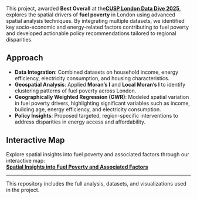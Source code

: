 This project, awarded **Best Overall** at the[**CUSP London Data Dive 2025**](https://cusplondon.ac.uk/), explores the spatial drivers of **fuel poverty** in London using advanced spatial analysis techniques. By integrating multiple datasets, we identified key socio-economic and energy-related factors contributing to fuel poverty and developed actionable policy recommendations tailored to regional disparities.  

## Approach  
- **Data Integration**: Combined datasets on household income, energy efficiency, electricity consumption, and housing characteristics.  
- **Geospatial Analysis**: Applied **Moran’s I** and **Local Moran’s I** to identify clustering patterns of fuel poverty across London.  
- **Geographically Weighted Regression (GWR)**: Modeled spatial variation in fuel poverty drivers, highlighting significant variables such as income, building age, energy efficiency, and electricity consumption.  
- **Policy Insights**: Proposed targeted, region-specific interventions to address disparities in energy access and affordability.  

## Interactive Map  
Explore spatial insights into fuel poverty and associated factors through our interactive map:  
[**Spatial Insights into Fuel Poverty and Associated Factors**](https://verali0710.github.io/CUSP_project001/interactive_map_with_all_variables.html)  

---  

This repository includes the full analysis, datasets, and visualizations used in the project.
